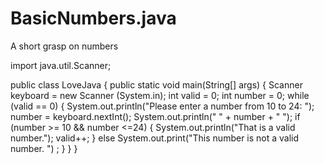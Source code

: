 # BasicNumbers.java
A short grasp on numbers

import java.util.Scanner;

public class LoveJava
{
   public static void main(String[] args)
   {
      Scanner keyboard = new Scanner (System.in);
      int valid = 0;
      int number = 0;
      while  (valid == 0)
      {
         System.out.println("Please enter a number from 10 to 24: ");
         number = keyboard.nextInt(); 
         System.out.println(" " + number + " ");
         if  (number >= 10 && number <=24) 
         {
            System.out.println("That is a valid number.");
            valid++;
         }
         else
         System.out.print("This number is not a valid number. ") ;
      }
   }
}
